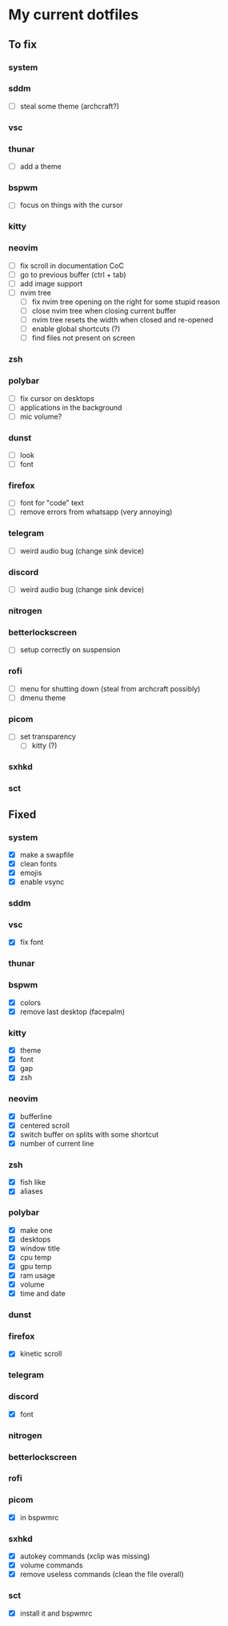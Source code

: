 # My current dotfiles

## To fix

### system

### sddm

- [ ] steal some theme (archcraft?)

### vsc

### thunar

- [ ] add a theme

### bspwm

- [ ] focus on things with the cursor

### kitty

### neovim

- [ ] fix scroll in documentation CoC
- [ ] go to previous buffer (ctrl + tab)
- [ ] add image support
- [ ] nvim tree
  - [ ] fix nvim tree opening on the right for some stupid reason
  - [ ] close nvim tree when closing current buffer
  - [ ] nvim tree resets the width when closed and re-opened
  - [ ] enable global shortcuts (?)
  - [ ] find files not present on screen

### zsh

### polybar

- [ ] fix cursor on desktops
- [ ] applications in the background
- [ ] mic volume?

### dunst

- [ ] look
- [ ] font

### firefox

- [ ] font for "code" text
- [ ] remove errors from whatsapp (very annoying)

### telegram

- [ ] weird audio bug (change sink device)

### discord

- [ ] weird audio bug (change sink device)

### nitrogen

### betterlockscreen

- [ ] setup correctly on suspension

### rofi

- [ ] menu for shutting down (steal from archcraft possibly)
- [ ] dmenu theme

### picom

- [ ] set transparency
  - [ ] kitty (?)

### sxhkd

### sct

## Fixed

### system

- [x] make a swapfile
- [x] clean fonts
- [x] emojis
- [x] enable vsync

### sddm

### vsc

- [x] fix font

### thunar

### bspwm

- [x] colors
- [x] remove last desktop (facepalm)

### kitty

- [x] theme
- [x] font
- [x] gap
- [x] zsh

### neovim

- [x] bufferline
- [x] centered scroll
- [x] switch buffer on splits with some shortcut
- [x] number of current line

### zsh

- [x] fish like
- [x] aliases

### polybar

- [x] make one
- [x] desktops
- [x] window title
- [x] cpu temp
- [x] gpu temp
- [x] ram usage
- [x] volume
- [x] time and date

### dunst

### firefox

- [x] kinetic scroll

### telegram

### discord

- [x] font

### nitrogen

### betterlockscreen

### rofi

### picom

- [x] in bspwmrc

### sxhkd

- [x] autokey commands (xclip was missing)
- [x] volume commands
- [x] remove useless commands (clean the file overall)

### sct

- [x] install it and bspwmrc

